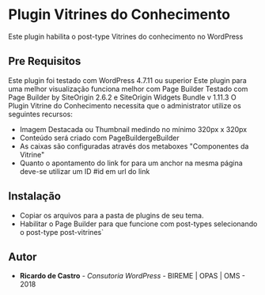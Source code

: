 # Plugin Vitrines do Conhecimento

Este plugin habilita o post-type Vitrines do conhecimento no WordPress

## Pre Requisitos

Este plugin foi testado com WordPress 4.7.11 ou superior
Este plugin para uma melhor visualização funciona melhor com Page Builder
Testado com Page Builder by SiteOrigin 2.6.2 e SiteOrigin Widgets Bundle v 1.11.3
O Plugin Vitrine do Conhecimento necessita que o administrator utilize os seguintes recursos:
* Imagem Destacada ou Thumbnail medindo no mínimo 320px x 320px
* Conteúdo será criado com PageBuildergeBuilder
* As caixas são configuradas através dos metaboxes "Componentes da Vitrine"
* Quanto o apontamento do link for para um anchor na mesma página deve-se utilizar um ID #id em url do link

## Instalação
* Copiar os arquivos para a pasta de plugins de seu tema.
* Habilitar o Page Builder para que funcione com post-types selecionando o post-type post-vitrines`

## Autor

* **Ricardo de Castro** - *Consutoria WordPress* - BIREME | OPAS | OMS - 2018